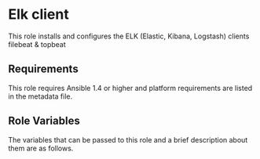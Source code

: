 Elk client
=====

This role installs and configures the ELK (Elastic, Kibana, Logstash) clients filebeat & topbeat

Requirements
------------

This role requires Ansible 1.4 or higher and platform requirements are listed
in the metadata file.

Role Variables
--------------

The variables that can be passed to this role and a brief description about
them are as follows.

 